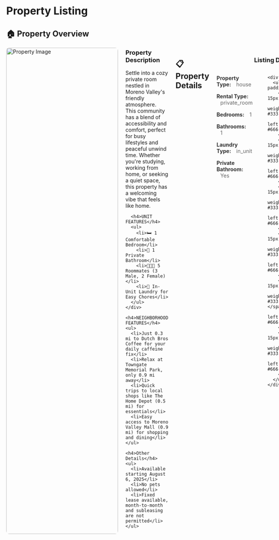 # Property Listing

## 🏠 Property Overview

<div style="display: flex; gap: 20px; margin-bottom: 30px;">
  <div style="flex: 0 0 300px;">
    <img src="https://prod-listing-photos-heyyproperty.s3.us-east-1.amazonaws.com/listings/1ad75a15-2691-455c-a7dd-6e35d5e70a21/IMG_4708.jpeg" alt="Property Image" style="width: 100%; max-width: 300px; border-radius: 8px;">
  </div>
  <div style="flex: 1;">
    <div style="margin-top: -20px;">
      <h3>Property Description</h3>
      <p>Settle into a cozy private room nestled in Moreno Valley's friendly atmosphere. This community has a blend of accessibility and comfort, perfect for busy lifestyles and peaceful unwind time. Whether you're studying, working from home, or seeking a quiet space, this property has a welcoming vibe that feels like home.</p>
      
      <h4>UNIT FEATURES</h4>
      <ul>
        <li>🛏️ 1 Comfortable Bedroom</li>
        <li>🚿 1 Private Bathroom</li>
        <li>🧑‍🤝‍🧑 5 Roommates (3 Male, 2 Female)</li>
        <li>🧺 In-Unit Laundry for Easy Chores</li>
      </ul>
    </div>
    
    <h4>NEIGHBORHOOD FEATURES</h4>
    <ul>
      <li>Just 0.3 mi to Dutch Bros Coffee for your daily caffeine fix</li>
      <li>Relax at Towngate Memorial Park, only 0.9 mi away</li>
      <li>Quick trips to local shops like The Home Depot (0.5 mi) for essentials</li>
      <li>Easy access to Moreno Valley Mall (0.9 mi) for shopping and dining</li>
    </ul>
    
    <h4>Other Details</h4>
    <ul>
      <li>Available starting August 6, 2025</li>
      <li>No pets allowed</li>
      <li>Fixed lease available, month-to-month and subleasing are not permitted</li>
    </ul>
  </div>
</div>

## 📋 Property Details

<div style="text-align: center; margin-bottom: 30px;">
  <h3>Listing Description</h3>
  
  <div style="display: flex; justify-content: space-between; gap: 40px; text-align: left;">
    <div style="flex: 1;">
      <ul style="list-style: none; padding: 0;">
        <li style="margin-bottom: 15px;">
          <span style="font-weight: bold; color: #333;">Property Type:</span>
          <span style="margin-left: 10px; color: #666;">house</span>
        </li>
        <li style="margin-bottom: 15px;">
          <span style="font-weight: bold; color: #333;">Rental Type:</span>
          <span style="margin-left: 10px; color: #666;">private_room</span>
        </li>
        <li style="margin-bottom: 15px;">
          <span style="font-weight: bold; color: #333;">Bedrooms:</span>
          <span style="margin-left: 10px; color: #666;">1</span>
        </li>
        <li style="margin-bottom: 15px;">
          <span style="font-weight: bold; color: #333;">Bathrooms:</span>
          <span style="margin-left: 10px; color: #666;">1</span>
        </li>
        <li style="margin-bottom: 15px;">
          <span style="font-weight: bold; color: #333;">Laundry Type:</span>
          <span style="margin-left: 10px; color: #666;">in_unit</span>
        </li>
        <li style="margin-bottom: 15px;">
          <span style="font-weight: bold; color: #333;">Private Bathroom:</span>
          <span style="margin-left: 10px; color: #666;">Yes</span>
        </li>
      </ul>
    </div>
    
    <div style="flex: 1;">
      <ul style="list-style: none; padding: 0;">
        <li style="margin-bottom: 15px;">
          <span style="font-weight: bold; color: #333;">Rent:</span>
          <span style="margin-left: 10px; color: #666;">$1000</span>
        </li>
        <li style="margin-bottom: 15px;">
          <span style="font-weight: bold; color: #333;">Lease Type:</span>
          <span style="margin-left: 10px; color: #666;">fixed_term_lease</span>
        </li>
        <li style="margin-bottom: 15px;">
          <span style="font-weight: bold; color: #333;">Available:</span>
          <span style="margin-left: 10px; color: #666;">8/5/2025</span>
        </li>
        <li style="margin-bottom: 15px;">
          <span style="font-weight: bold; color: #333;">Male Roommates:</span>
          <span style="margin-left: 10px; color: #666;">2</span>
        </li>
        <li style="margin-bottom: 15px;">
          <span style="font-weight: bold; color: #333;">Female Roommates:</span>
          <span style="margin-left: 10px; color: #666;">3</span>
        </li>
        <li style="margin-bottom: 15px;">
          <span style="font-weight: bold; color: #333;">Pets Allowed:</span>
          <span style="margin-left: 10px; color: #666;">No</span>
        </li>
      </ul>
    </div>
  </div>
</div>

## 🚀 Schedule Tour

<div style="text-align: center; margin-bottom: 30px;">
  <a href="https://app.heyyproperty.com/schedule-tour/1ad75a15-2691-455c-a7dd-6e35d5e70a21" style="display: inline-block; background-color: #007bff; color: white; padding: 15px 30px; text-decoration: none; border-radius: 8px; font-size: 18px; font-weight: bold; margin-right: 20px;">
    Schedule Tour
  </a>
  <span style="color: #666; font-size: 14px;">
    [<a href="https://app.heyyproperty.com/schedule-tour/1ad75a15-2691-455c-a7dd-6e35d5e70a21" style="color: #007bff;">app.heyyproperty.com/schedule-tour/1ad75a15-2691-455c-a7dd-6e35d5e70a21</a>]
  </span>
</div>

---

*Property ID: 1ad75a15-2691-455c-a7dd-6e35d5e70a21*